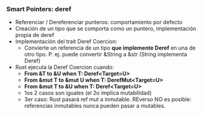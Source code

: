 


### Smart Pointers: deref

* Referenciar / Dereferenciar punteros: comportamiento por defecto
* Creación de un tipo que se comporta como un puntero, implementación propia de deref
* Implementación del trait Deref Coercion:
     - Convierte un referencia de un tipo **que implemente Deref** en una de otro tipo. P. ej. puede convertir &String a &str
       (String implementa Deref)
* Rust ejecuta la Deref Coercion cuando:
     - **From &T to &U when T: Deref<Target=U>**
     - **From &mut T to &mut U when T: DerefMut<Target=U>**
     - **From &mut T to &U when T: Deref<Target=U>**
     - 1os 2 casos son iguales (el 2o implica mutabilidad)
     - 3er caso: Rust pasará ref mut a inmutable. REverso NO es posible: referencias inmutables nunca pueden pasar a mutables.

